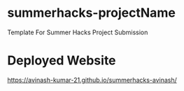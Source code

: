 # summerhacks-projectName
Template For Summer Hacks Project Submission
# Deployed Website
https://avinash-kumar-21.github.io/summerhacks-avinash/
